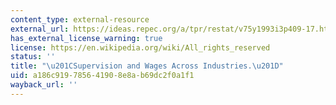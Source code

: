 ```yaml
---
content_type: external-resource
external_url: https://ideas.repec.org/a/tpr/restat/v75y1993i3p409-17.html
has_external_license_warning: true
license: https://en.wikipedia.org/wiki/All_rights_reserved
status: ''
title: "\u201CSupervision and Wages Across Industries.\u201D"
uid: a186c919-7856-4190-8e8a-b69dc2f0a1f1
wayback_url: ''
---
```

